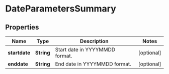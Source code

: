 

# DateParametersSummary

## Properties

Name | Type | Description | Notes
------------ | ------------- | ------------- | -------------
**startdate** | **String** | Start date in YYYYMMDD format. |  [optional]
**enddate** | **String** | End date in YYYYMMDD format. |  [optional]



